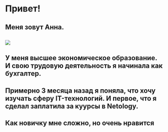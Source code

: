 # Привет! 

## Меня зовут Анна.

## ![](../img/d-white-people-success-arrow-white-background-d-image-30238554.jpg)

## У меня высшее экономическое образование. И свою трудовую деятельность я начинала как бухгалтер.

## Примерно 3 месяца назад я поняла, что хочу изучать сферу IT-технологий. И первое, что я сделал заплатила за куурсы в Netology.

## Как новичку мне сложно, но очень нравится
